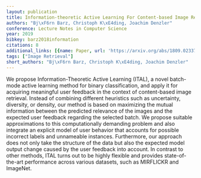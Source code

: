 ```yaml
---
layout: publication
title: Information-theoretic Active Learning For Content-based Image Retrieval
authors: "Bj\xF6rn Barz, Christoph K\xE4ding, Joachim Denzler"
conference: Lecture Notes in Computer Science
year: 2019
bibkey: barz2018information
citations: 8
additional_links: [{name: Paper, url: 'https://arxiv.org/abs/1809.02337'}]
tags: ["Image Retrieval"]
short_authors: "Bj\xF6rn Barz, Christoph K\xE4ding, Joachim Denzler"
---
```

We propose Information-Theoretic Active Learning (ITAL), a novel batch-mode
active learning method for binary classification, and apply it for acquiring
meaningful user feedback in the context of content-based image retrieval.
Instead of combining different heuristics such as uncertainty, diversity, or
density, our method is based on maximizing the mutual information between the
predicted relevance of the images and the expected user feedback regarding the
selected batch. We propose suitable approximations to this computationally
demanding problem and also integrate an explicit model of user behavior that
accounts for possible incorrect labels and unnameable instances. Furthermore,
our approach does not only take the structure of the data but also the expected
model output change caused by the user feedback into account. In contrast to
other methods, ITAL turns out to be highly flexible and provides
state-of-the-art performance across various datasets, such as MIRFLICKR and
ImageNet.